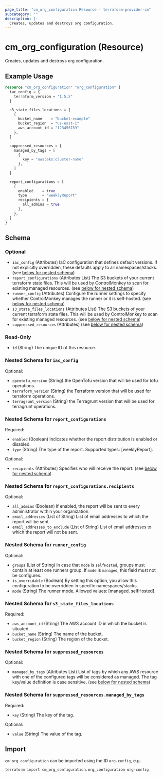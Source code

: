```yaml
---
page_title: "cm_org_configuration Resource - terraform-provider-cm"
subcategory: ""
description: |-
  Creates, updates and destroys org configuration.
---
```


# cm_org_configuration (Resource)

Creates, updates and destroys org configuration.

## Example Usage
```terraform
resource "cm_org_configuration" "org_configuration" {
  iac_config = {
    terraform_version = "1.5.5"
  }

  s3_state_files_locations = [
    {
      bucket_name    = "bucket-example"
      bucket_region  = "us-east-1"
      aws_account_id = "123456789"
    },
  ]

  suppressed_resources = {
    managed_by_tags = [
      {
        key = "aws:eks:cluster-name"
      },
    ]
  }

  report_configurations = [
    {
      enabled    = true
      type       = "weeklyReport"
      recipients = {
        all_admins = true
      },
    },
  ]
}
```

<!-- schema generated by tfplugindocs -->
## Schema

### Optional

- `iac_config` (Attributes) IaC configuration that defines default versions. If not explicitly overridden, these defaults apply to all namespaces/stacks. (see [below for nested schema](#nestedatt--iac_config))
- `report_configurations` (Attributes List) The S3 buckets of your current terraform state files. This will be used by ControlMonkey to scan for existing managed resources. (see [below for nested schema](#nestedatt--report_configurations))
- `runner_config` (Attributes) Configure the runner settings to specify whether ControlMonkey manages the runner or it is self-hosted. (see [below for nested schema](#nestedatt--runner_config))
- `s3_state_files_locations` (Attributes List) The S3 buckets of your current terraform state files. This will be used by ControlMonkey to scan for existing managed resources. (see [below for nested schema](#nestedatt--s3_state_files_locations))
- `suppressed_resources` (Attributes) (see [below for nested schema](#nestedatt--suppressed_resources))

### Read-Only

- `id` (String) The unique ID of this resource.

<a id="nestedatt--iac_config"></a>
### Nested Schema for `iac_config`

Optional:

- `opentofu_version` (String) the OpenTofu version that will be used for tofu operations.
- `terraform_version` (String) the Terraform version that will be used for terraform operations.
- `terragrunt_version` (String) the Terragrunt version that will be used for terragrunt operations.


<a id="nestedatt--report_configurations"></a>
### Nested Schema for `report_configurations`

Required:

- `enabled` (Boolean) Indicates whether the report distribution is enabled or disabled.
- `type` (String) The type of the report. Supported types: [weeklyReport].

Optional:

- `recipients` (Attributes) Specifies who will receive the report. (see [below for nested schema](#nestedatt--report_configurations--recipients))

<a id="nestedatt--report_configurations--recipients"></a>
### Nested Schema for `report_configurations.recipients`

Optional:

- `all_admins` (Boolean) If enabled, the report will be sent to every administrator within your organization.
- `email_addresses` (List of String) List of email addresses to which the report will be sent.
- `email_addresses_to_exclude` (List of String) List of email addresses to which the report will not be sent.



<a id="nestedatt--runner_config"></a>
### Nested Schema for `runner_config`

Optional:

- `groups` (List of String) In case that `mode` is `selfHosted`, groups must contain at least one runners group. If `mode` is `managed`, this field must not be configures.
- `is_overridable` (Boolean) By setting this option, you allow this configuration to be overridden in specific namespaces/stacks.
- `mode` (String) The runner mode. Allowed values: [managed, selfHosted].


<a id="nestedatt--s3_state_files_locations"></a>
### Nested Schema for `s3_state_files_locations`

Required:

- `aws_account_id` (String) The AWS account ID in which the bucket is situated.
- `bucket_name` (String) The name of the bucket.
- `bucket_region` (String) The region of the bucket.


<a id="nestedatt--suppressed_resources"></a>
### Nested Schema for `suppressed_resources`

Optional:

- `managed_by_tags` (Attributes List) List of tags by which any AWS resource with one of the configured tags will be considered as managed. The tag key/value definition is case sensitive. (see [below for nested schema](#nestedatt--suppressed_resources--managed_by_tags))

<a id="nestedatt--suppressed_resources--managed_by_tags"></a>
### Nested Schema for `suppressed_resources.managed_by_tags`

Required:

- `key` (String) The key of the tag.

Optional:

- `value` (String) The value of the tag.

## Import

`cm_org_configuration` can be imported using the ID `org-config`, e.g.

```shell
terraform import cm_org_configuration.org_configuration org-config
```